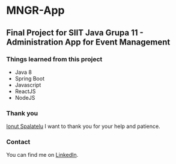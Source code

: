 # MNGR-App

## Final Project for SIIT Java Grupa 11 - Administration App for Event Management 

### Things learned from this project

* Java 8
* Spring Boot
* Javascript
* ReactJS
* NodeJS

### Thank you
[Ionut Spalatelu](https://github.com/Ionut09) I want to thank you for your help and patience.

### Contact
You can find me on [LinkedIn](https://www.linkedin.com/in/gabriel-alexandru-b83064145/).

